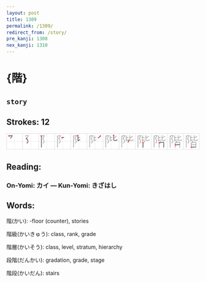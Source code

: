 ```yaml
---
layout: post
title: 1309
permalink: /1309/
redirect_from: /story/
pre_kanji: 1308
nex_kanji: 1310
---
```


# {階}

## `story`

## Strokes: 12

<div class="stroke"><img src="../images/E99A8E.png" /></div>

## Reading:

### On-Yomi: カイ &mdash; Kun-Yomi: きざはし

## Words:

階(かい): -floor (counter), stories

階級(かいきゅう): class, rank, grade

階層(かいそう): class, level, stratum, hierarchy

段階(だんかい): gradation, grade, stage

階段(かいだん): stairs
